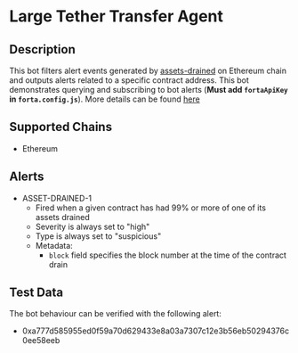 # Large Tether Transfer Agent

## Description

This bot filters alert events generated by [assets-drained](https://app.forta.network/bot/0xe4a8660b5d79c0c64ac6bfd3b9871b77c98eaaa464aa555c00635e9d8b33f77f) on Ethereum chain and outputs alerts related to a specific contract address. This bot demonstrates querying and subscribing to bot alerts (**Must add `fortaApiKey` in `forta.config.js`**). More details can be found [here](https://docs.forta.network/en/latest/handle-alert/)

## Supported Chains

- Ethereum

## Alerts

- ASSET-DRAINED-1
  - Fired when a given contract has had 99% or more of one of its assets drained
  - Severity is always set to "high"
  - Type is always set to "suspicious"
  - Metadata:
    - `block` field specifies the block number at the time of the contract drain

## Test Data

The bot behaviour can be verified with the following alert:

- 0xa777d585955ed0f59a70d629433e8a03a7307c12e3b56eb50294376c0ee58eeb 
